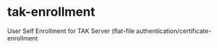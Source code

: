 # tak-enrollment
User Self Enrollment for TAK Server (flat-file authentication/certificate-enrollment
